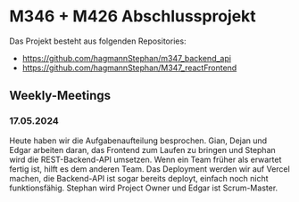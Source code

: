 # M346 + M426 Abschlussprojekt
Das Projekt besteht aus folgenden Repositories:
- https://github.com/hagmannStephan/m347_backend_api
- https://github.com/hagmannStephan/M347_reactFrontend
## Weekly-Meetings
### 17.05.2024
Heute haben wir die Aufgabenaufteilung besprochen. Gian, Dejan und Edgar arbeiten daran, das Frontend zum Laufen zu bringen und Stephan wird die REST-Backend-API umsetzen. Wenn ein Team früher als erwartet fertig ist, hilft es dem anderen Team.
Das Deployment werden wir auf Vercel machen, die Backend-API ist sogar bereits deployt, einfach noch nicht funktionsfähig.
Stephan wird Project Owner und Edgar ist Scrum-Master.
